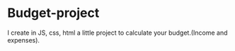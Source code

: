 # Budget-project
I create in JS, css, html a little project to calculate your budget.(Income and expenses).
